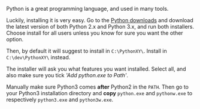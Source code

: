 Python is a great programming language, and used in many tools.

Luckily, installing it is very easy. Go to the [Python downloads](https://www.python.org/downloads/) and download the latest version of both Python 2.x and Python 3.x, and run both installers. Choose install for all users unless you know for sure you want the other option.

Then, by default it will suggest to install in `C:\PythonXY\`. Install in `C:\dev\PythonXY\` instead.

The installer will ask you what features you want installed. Select all, and also make sure you tick _'Add python.exe to Path'_.

Manually make sure Python3 comes __after__ Python2 in the `PATH`. Then go to your Python3 installation directory and __copy__ `python.exe` and `pythonw.exe` to respectively `python3.exe` and `python3w.exe`.